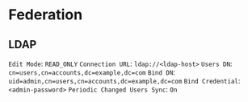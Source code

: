 # Federation
## LDAP
`Edit Mode`: `READ_ONLY`
`Connection URL`: `ldap://<ldap-host>`
`Users DN`: `cn=users,cn=accounts,dc=example,dc=com`
`Bind DN`: `uid=admin,cn=users,cn=accounts,dc=example,dc=com`
`Bind Credential`: `<admin-password>`
`Periodic Changed Users Sync`: `On`